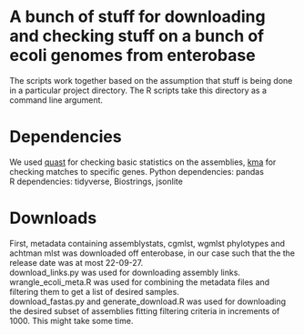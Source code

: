 # A bunch of stuff for downloading and checking stuff on a bunch of ecoli genomes from enterobase
The scripts work together based on the assumption that stuff is being done in a particular project directory. The R scripts take this directory as a command line argument.
# Dependencies
We used [quast](http://bioinf.spbau.ru/quast) for checking basic statistics on the assemblies, [kma](https://bitbucket.org/genomicepidemiology/kma/src/master/) for checking matches to specific genes.
Python dependencies: pandas  
R dependencies: tidyverse, Biostrings, jsonlite  
# Downloads
First, metadata containing assemblystats, cgmlst, wgmlst phylotypes and achtman mlst was downloaded off enterobase, in our case such that the the release date was at most 22-09-27.  
download_links.py was used for downloading assembly links.  
wrangle_ecoli_meta.R was used for combining the metadata files and filtering them to get a list of desired samples.  
download_fastas.py and generate_download.R  was used for downloading the desired subset of assemblies fitting filtering criteria in increments of 1000. This might take some time.